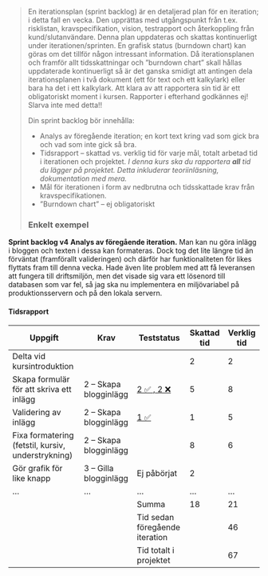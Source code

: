 >En iterationsplan (sprint backlog) är en detaljerad plan för en iteration; i detta fall en vecka. Den upprättas med utgångspunkt från t.ex. risklistan, kravspecifikation, vision, testrapport och återkoppling från kund/slutanvändare. Denna plan uppdateras och skattas kontinuerligt under iterationen/sprinten. En grafisk status (burndown chart) kan göras om det tillför någon intressant information. Då iterationsplanen och framför allt tidsskattningar och ”burndown chart” skall hållas uppdaterade kontinuerligt så är det ganska smidigt att antingen dela iterationsplanen i två dokument (ett för text och ett kalkylark) eller bara ha det i ett kalkylark. Att klara av att rapportera sin tid är ett obligatoriskt moment i kursen. Rapporter i efterhand godkännes ej! Slarva inte med detta!!
>
>Din sprint backlog bör innehålla:
>
>* Analys av föregående iteration; en kort text kring vad som gick bra och vad som inte gick så bra.
>* Tidsrapport – skattad vs. verklig tid för varje mål, totalt arbetad tid i iterationen och projektet. _I denna kurs ska du rapportera **all** tid du lägger på projektet. Detta inkluderar teoriinläsning, dokumentation med mera._
>* Mål för iterationen i form av nedbrutna och tidsskattade krav från kravspecifikationen.
>* ”Burndown chart” – ej obligatoriskt
>
>### Enkelt exempel
**Sprint backlog v4**
**Analys av föregående iteration.**
Man kan nu göra inlägg i bloggen och texten i dessa kan formateras. Dock tog det lite längre tid än förväntat (framförallt valideringen) och därför har funktionaliteten för likes flyttats fram till denna vecka. Hade även lite problem med att få leveransen att fungera till driftsmiljön, men det visade sig vara ett lösenord till databasen som var fel, så jag ska nu implementera en miljövariabel på produktionsservern och på den lokala servern.

#### Tidsrapport

| Uppgift                                            | Krav                  | Teststatus                        | Skattad tid | Verklig tid |
|----------------------------------------------------|-----------------------|-----------------------------------|-------------|-------------|
| Delta vid kursintroduktion                         |                       |                                   | 2           | 2           |
| Skapa formulär för att skriva ett inlägg           | 2 – Skapa blogginlägg | [2 ✅ , 2 ❌](/Testning/Testrapport) | 5           | 8           |
| Validering av inlägg                               | 2 – Skapa blogginlägg | [1 ✅](/Testning/Testrapport)       | 1           | 5           |
| Fixa formatering (fetstil, kursiv, understrykning) | 2 – Skapa blogginlägg |                                   | 8           | 6           |
| Gör grafik för like knapp                          | 3 – Gilla blogginlägg | Ej påbörjat                       | 2           |             |
| …                                                  | …                     | …                                 | …           | …           |
|                                                    |                       | Summa                             | 18          | 21          |
|                                                    |                       | Tid sedan föregående iteration    |             | 46          |
|                                                    |                       | Tid totalt i projektet            |             | 67          |

